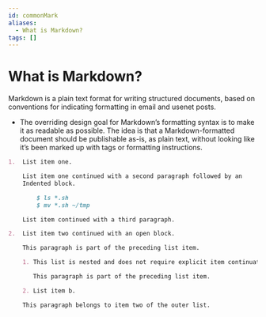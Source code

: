 ```yaml
---
id: commonMark
aliases:
  - What is Markdown?
tags: []
---
```


# What is Markdown?

Markdown is a plain text format for writing structured documents, based on
conventions for indicating formatting in email and usenet posts.

- The overriding design goal for Markdown’s formatting syntax is to make it as
readable as possible. The idea is that a Markdown-formatted document should be
publishable as-is, as plain text, without looking like it’s been marked up with
tags or formatting instructions.

```md
1.  List item one.

    List item one continued with a second paragraph followed by an
    Indented block.

        $ ls *.sh
        $ mv *.sh ~/tmp

    List item continued with a third paragraph.

2.  List item two continued with an open block.

    This paragraph is part of the preceding list item.

    1. This list is nested and does not require explicit item continuation.

       This paragraph is part of the preceding list item.

    2. List item b.

    This paragraph belongs to item two of the outer list.
```
